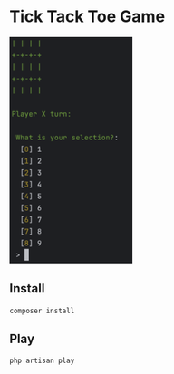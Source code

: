 # Tick Tack Toe Game

<img src="images/game-play.png" alt="game play screenshot" style="height: 400px;"/>

## Install

```bash
composer install
```

## Play

```bash
php artisan play
```

